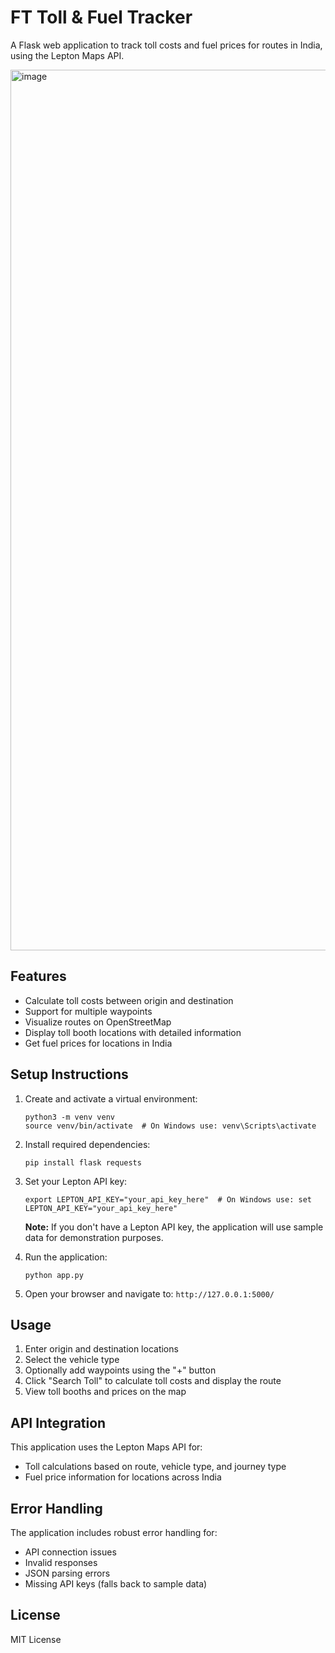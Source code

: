 # FT Toll & Fuel Tracker

A Flask web application to track toll costs and fuel prices for routes in India, using the Lepton Maps API.

<img width="1409" alt="image" src="https://github.com/user-attachments/assets/3e0e573d-3df2-4cd5-93f9-10f375178e69" />


## Features

- Calculate toll costs between origin and destination
- Support for multiple waypoints
- Visualize routes on OpenStreetMap
- Display toll booth locations with detailed information
- Get fuel prices for locations in India

## Setup Instructions

1. Create and activate a virtual environment:
   ```
   python3 -m venv venv
   source venv/bin/activate  # On Windows use: venv\Scripts\activate
   ```

2. Install required dependencies:
   ```
   pip install flask requests
   ```

3. Set your Lepton API key:
   ```
   export LEPTON_API_KEY="your_api_key_here"  # On Windows use: set LEPTON_API_KEY="your_api_key_here"
   ```
   
   **Note:** If you don't have a Lepton API key, the application will use sample data for demonstration purposes.

4. Run the application:
   ```
   python app.py
   ```

5. Open your browser and navigate to: `http://127.0.0.1:5000/`

## Usage

1. Enter origin and destination locations
2. Select the vehicle type
3. Optionally add waypoints using the "+" button
4. Click "Search Toll" to calculate toll costs and display the route
5. View toll booths and prices on the map

## API Integration

This application uses the Lepton Maps API for:
- Toll calculations based on route, vehicle type, and journey type
- Fuel price information for locations across India

## Error Handling

The application includes robust error handling for:
- API connection issues
- Invalid responses
- JSON parsing errors
- Missing API keys (falls back to sample data)

## License

MIT License 
